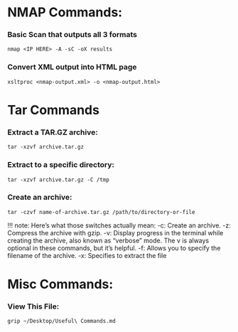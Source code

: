 # NMAP Commands:
### Basic Scan that outputs all 3 formats
```
nmap <IP HERE> -A -sC -oX results
```
### Convert XML output into HTML page
```
xsltproc <nmap-output.xml> -o <nmap-output.html>
```

# Tar Commands
### Extract a TAR.GZ archive:

```
tar -xzvf archive.tar.gz
```

### Extract to a specific directory:
```
tar -xzvf archive.tar.gz -C /tmp
```
### Create an archive:
```
tar -czvf name-of-archive.tar.gz /path/to/directory-or-file
```

!!! note: Here’s what those switches actually mean:
    -c: Create an archive.
    -z: Compress the archive with gzip.
    -v: Display progress in the terminal while creating the archive, also known as “verbose” mode. The v is always optional in these commands, but it’s helpful.
    -f: Allows you to specify the filename of the archive.
    -x: Specifies to extract the file


# Misc Commands:

### View This File:

```
grip ~/Desktop/Useful\ Commands.md
```
